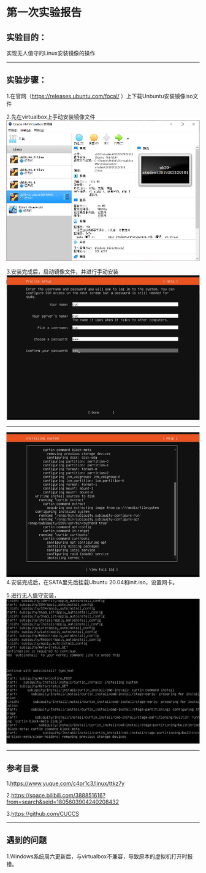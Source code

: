 # 第一次实验报告

## 实验目的：
实现无人值守的Linux安装镜像的操作
***
## 实验步骤：

1.在官网（https://releases.ubuntu.com/focal/ ）上下载Unbuntu安装镜像iso文件

2.先在virtualbox上手动安装镜像文件
![alt png](图片/picture1.png)

3.安装完成后，启动镜像文件，并进行手动安装
![alt png](图片/picture2.png)

***

![alt png](图片/picture3.png)
4.安装完成后，在SATA里先后挂载Ubuntu 20.04和init.iso，设置网卡。

5.进行无人值守安装，
![alt png](图片/picture4.png)




***
## 参考目录
1.https://www.yuque.com/c4pr1c3/linux/ttkz7y

2.https://space.bilibili.com/388851616?from=search&seid=1805603904240208432

3.https://github.com/CUCCS
***
## 遇到的问题
1.Windows系统周六更新后，与virtualbox不兼容，导致原本的虚拟机打开时报错。